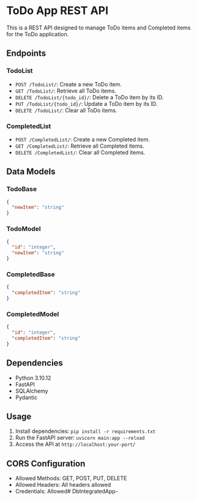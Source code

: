 # ToDo App REST API

This is a REST API designed to manage ToDo items and Completed items for the ToDo application.

## Endpoints

### TodoList

- `POST /TodoList/`: Create a new ToDo item.
- `GET /TodoList/`: Retrieve all ToDo items.
- `DELETE /TodoList/{todo_id}/`: Delete a ToDo item by its ID.
- `PUT /TodoList/{todo_id}/`: Update a ToDo item by its ID.
- `DELETE /TodoList/`: Clear all ToDo items.

### CompletedList

- `POST /CompletedList/`: Create a new Completed item.
- `GET /CompletedList/`: Retrieve all Completed items.
- `DELETE /CompletedList/`: Clear all Completed items.

## Data Models

### TodoBase

```json
{
  "newItem": "string"
}
```

### TodoModel
```json
{
  "id": "integer",
  "newItem": "string"
}
```

### CompletedBase
```json
{
  "completedItem": "string"
}
```

### CompletedModel
```json
{
  "id": "integer",
  "completedItem": "string"
}
```

## Dependencies
- Python 3.10.12
- FastAPI
- SQLAlchemy
- Pydantic


## Usage
1. Install dependencies: `pip install -r requirements.txt`
2. Run the FastAPI server: `uvicorn main:app --reload`
3. Access the API at `http://localhost:your-port/`


## CORS Configuration
- Allowed Methods: GET, POST, PUT, DELETE
- Allowed Headers: All headers allowed
- Credentials: Allowed# DbIntegratedApp-

